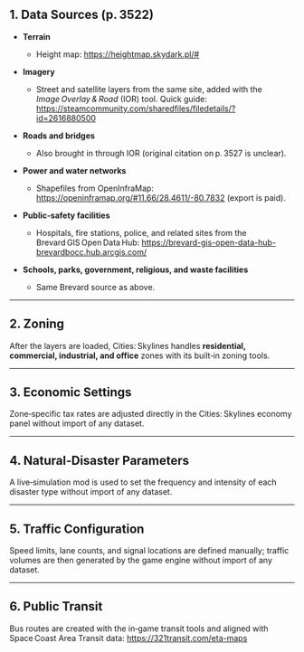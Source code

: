 ## 1. Data Sources (p. 3522)

- **Terrain**

  - Height map: <https://heightmap.skydark.pl/#>

- **Imagery**

  - Street and satellite layers from the same site, added with the _Image Overlay & Road_ (IOR) tool. Quick guide: <https://steamcommunity.com/sharedfiles/filedetails/?id=2616880500>

- **Roads and bridges**

  - Also brought in through IOR (original citation on p. 3527 is unclear).

- **Power and water networks**

  - Shapefiles from OpenInfraMap: <https://openinframap.org/#11.66/28.4611/-80.7832> (export is paid).

- **Public‑safety facilities**

  - Hospitals, fire stations, police, and related sites from the Brevard GIS Open Data Hub: <https://brevard-gis-open-data-hub-brevardbocc.hub.arcgis.com/>

- **Schools, parks, government, religious, and waste facilities**
  - Same Brevard source as above.

---

## 2. Zoning

After the layers are loaded, Cities: Skylines handles **residential, commercial, industrial, and office** zones with its built‑in zoning tools.

---

## 3. Economic Settings

Zone‑specific tax rates are adjusted directly in the Cities: Skylines economy panel without import of any dataset.

---

## 4. Natural‑Disaster Parameters

A live‑simulation mod is used to set the frequency and intensity of each disaster type without import of any dataset.

---

## 5. Traffic Configuration

Speed limits, lane counts, and signal locations are defined manually; traffic volumes are then generated by the game engine without import of any dataset.

---

## 6. Public Transit

Bus routes are created with the in‑game transit tools and aligned with Space Coast Area Transit data: <https://321transit.com/eta-maps>

